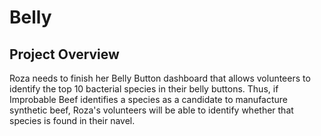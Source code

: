 # Belly

## Project Overview
Roza needs to finish her Belly Button dashboard that allows volunteers to identify the top 10 bacterial species in their belly buttons. Thus, if Improbable Beef identifies a species as a candidate to manufacture synthetic beef, Roza's volunteers will be able to identify whether that species is found in their navel.
